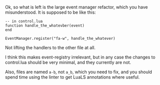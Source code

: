 Ok, so what is left is the large event manager refactor, which you have misunderstood.  It is supposed to be like this:

```
-- in control.lua
function handle_the_whatevber(event)
end

EventManager.register("fa-w", handle_the_whatever)
```

Not lifting the handlers to the other file at all.

I think this makes event-registry irrelevant, but in any case the changes to control.lua should be very minimal, and they currently are not.

Also, files are named `a-b`, not `a_b`, which you need to fix, and you should spend time using the linter to get LuaLS annotations where useful.
